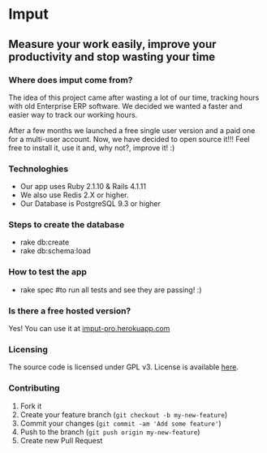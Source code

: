 # Imput #

## Measure your work easily, improve your productivity and stop wasting your time ##

### Where does imput come from? ###

The idea of this project came after wasting a lot of our time, tracking hours with old Enterprise ERP software. We decided we wanted a faster and easier way to track our working hours.

After a few months we launched a free single user version and a paid one for a multi-user account. Now, we have decided to open source it!!! Feel free to install it, use it and, why not?, improve it! :)

### Technologhies ###

* Our app uses Ruby 2.1.10 & Rails 4.1.11 
* We also use Redis 2.X or higher.
* Our Database is PostgreSQL 9.3 or higher

### Steps to create the database ###

* rake db:create
* rake db:schema:load

### How to test the app ###

* rake spec #to run all tests and see they are passing! :)

### Is there a free hosted version? ###

Yes! You can use it at [imput-pro.herokuapp.com](https://imput-pro.herokuapp.com/)

### Licensing

The source code is licensed under GPL v3. License is available [here](/LICENSE).

### Contributing ###

1. Fork it
2. Create your feature branch (`git checkout -b my-new-feature`)
3. Commit your changes (`git commit -am 'Add some feature'`)
4. Push to the branch (`git push origin my-new-feature`)
5. Create new Pull Request
